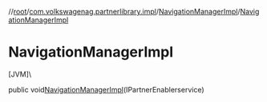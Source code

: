 //[root](../../../index.md)/[com.volkswagenag.partnerlibrary.impl](../index.md)/[NavigationManagerImpl](index.md)/[NavigationManagerImpl](-navigation-manager-impl.md)

# NavigationManagerImpl

[JVM]\

public void[NavigationManagerImpl](-navigation-manager-impl.md)(IPartnerEnablerservice)
